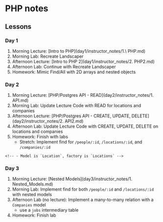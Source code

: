 # PHP notes

## Lessons

### Day 1

1. Morning Lecture: [Intro to PHP](day1/instructor_notes/1\.\ PHP.md)
1. Morning Lab: Recreate Landscaper
1. Afternoon Lecture: [Intro to PHP 2](day1/instructor_notes/2. PHP2.md)
1. Afternoon Lab: Continue with Recreate Landscaper
1. Homework: Mimic Find/All with 2D arrays and nested objects

### Day 2

1. Morning Lecture: [PHP/Postgres API - READ](day2/instructor_notes/1. API.md)
1. Morning Lab: Update Lecture Code with READ for locations and companies
1. Afternoon Lecture: [PHP/Postgres API - CREATE, UPDATE, DELETE](day2/instructor_notes/2. API2.md)
1. Afternoon Lab: Update Lecture Code with CREATE, UPDATE, DELETE on locations and companies
1. Homework: Finish with labs
    - Stretch: Implement find for `/people/:id`, `/locations/:id`, and `/companies/:id`
<!-- 1. Build CRUD functionality for locations (id, street, city, state) -->
    <!-- - Model is `Location`, factory is `Locations` -->

### Day 3

1. Morning Lecture: [Nested Models](day3/instructor_notes/1. Nested_Models.md)
1. Morning Lab: Implement find for both `/people/:id` and `/locations/:id` with nested models
1. Afternoon Lab (no lecture): Implement a many-to-many relation with a `Companies` model
    - use a `jobs` intermediary table
1. Homework: Finish lab
